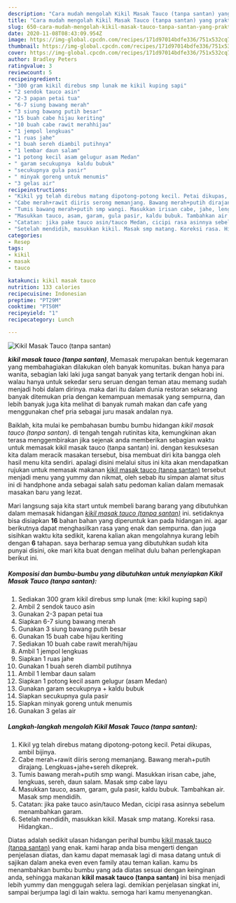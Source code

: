 ```yaml
---
description: "Cara mudah mengolah Kikil Masak Tauco (tanpa santan) yang praktis"
title: "Cara mudah mengolah Kikil Masak Tauco (tanpa santan) yang praktis"
slug: 650-cara-mudah-mengolah-kikil-masak-tauco-tanpa-santan-yang-praktis
date: 2020-11-08T08:43:09.954Z
image: https://img-global.cpcdn.com/recipes/171d97014bdfe336/751x532cq70/kikil-masak-tauco-tanpa-santan-foto-resep-utama.jpg
thumbnail: https://img-global.cpcdn.com/recipes/171d97014bdfe336/751x532cq70/kikil-masak-tauco-tanpa-santan-foto-resep-utama.jpg
cover: https://img-global.cpcdn.com/recipes/171d97014bdfe336/751x532cq70/kikil-masak-tauco-tanpa-santan-foto-resep-utama.jpg
author: Bradley Peters
ratingvalue: 3
reviewcount: 5
recipeingredient:
- "300 gram kikil direbus smp lunak me kikil kuping sapi"
- "2 sendok tauco asin"
- "2-3 papan petai tua"
- "6-7 siung bawang merah"
- "3 siung bawang putih besar"
- "15 buah cabe hijau keriting"
- "10 buah cabe rawit merahhijau"
- "1 jempol lengkuas"
- "1 ruas jahe"
- "1 buah sereh diambil putihnya"
- "1 lembar daun salam"
- "1 potong kecil asam gelugur asam Medan"
- " garam secukupnya  kaldu bubuk"
- "secukupnya gula pasir"
- " minyak goreng untuk menumis"
- "3 gelas air"
recipeinstructions:
- "Kikil yg telah direbus matang dipotong-potong kecil. Petai dikupas, ambil bijinya."
- "Cabe merah+rawit diiris serong memanjang. Bawang merah+putih dirajang. Lengkuas+jahe+sereh dikeprek."
- "Tumis bawang merah+putih smp wangi. Masukkan irisan cabe, jahe, lengkuas, sereh, daun salam. Masak smp cabe layu"
- "Masukkan tauco, asam, garam, gula pasir, kaldu bubuk. Tambahkan air. Masak smp mendidih."
- "Catatan: jika pake tauco asin/tauco Medan, cicipi rasa asinnya sebelum menambahkan garam."
- "Setelah mendidih, masukkan kikil. Masak smp matang. Koreksi rasa. Hidangkan.."
categories:
- Resep
tags:
- kikil
- masak
- tauco

katakunci: kikil masak tauco 
nutrition: 133 calories
recipecuisine: Indonesian
preptime: "PT29M"
cooktime: "PT50M"
recipeyield: "1"
recipecategory: Lunch

---
```



![Kikil Masak Tauco (tanpa santan)](https://img-global.cpcdn.com/recipes/171d97014bdfe336/751x532cq70/kikil-masak-tauco-tanpa-santan-foto-resep-utama.jpg)

<b><i>kikil masak tauco (tanpa santan)</i></b>, Memasak merupakan bentuk kegemaran yang membahagiakan dilakukan oleh banyak komunitas. bukan hanya para wanita, sebagian laki laki juga sangat banyak yang tertarik dengan hobi ini. walau hanya untuk sekedar seru seruan dengan teman atau memang sudah menjadi hobi dalam dirinya. maka dari itu dalam dunia restoran sekarang banyak ditemukan pria dengan kemampuan memasak yang sempurna, dan lebih banyak juga kita melihat di banyak rumah makan dan cafe yang menggunakan chef pria sebagai juru masak andalan nya.

Baiklah, kita mulai ke pembahasan bumbu bumbu hidangan <i>kikil masak tauco (tanpa santan)</i>. di tengah tengah rutinitas kita, kemungkinan akan terasa menggembirakan jika sejenak anda memberikan sebagian waktu untuk memasak kikil masak tauco (tanpa santan) ini. dengan kesuksesan kita dalam meracik masakan tersebut, bisa membuat diri kita bangga oleh hasil menu kita sendiri. apalagi disini melalui situs ini kita akan mendapatkan rujukan untuk memasak makanan <u>kikil masak tauco (tanpa santan)</u> tersebut menjadi menu yang yummy dan nikmat, oleh sebab itu simpan alamat situs ini di handphone anda sebagai salah satu pedoman kalian dalam memasak masakan baru yang lezat.




Mari langsung saja kita start untuk membeli barang barang yang dibutuhkan dalam memasak hidangan <u><i>kikil masak tauco (tanpa santan)</i></u> ini. setidaknya bisa disiapkan <b>16</b> bahan bahan yang diperuntuk kan pada hidangan ini. agar berikutnya dapat menghasilkan rasa yang enak dan sempurna. dan juga sisihkan waktu kita sedikit, karena kalian akan mengolahnya kurang lebih dengan <b>6</b> tahapan. saya berharap semua yang dibutuhkan sudah kita punyai disini, oke mari kita buat dengan melihat dulu bahan perlengkapan berikut ini.

<!--inarticleads1-->

##### Komposisi dan bumbu-bumbu yang dibutuhkan untuk menyiapkan Kikil Masak Tauco (tanpa santan):

1. Sediakan 300 gram kikil direbus smp lunak (me: kikil kuping sapi)
1. Ambil 2 sendok tauco asin
1. Gunakan 2-3 papan petai tua
1. Siapkan 6-7 siung bawang merah
1. Gunakan 3 siung bawang putih besar
1. Gunakan 15 buah cabe hijau keriting
1. Sediakan 10 buah cabe rawit merah/hijau
1. Ambil 1 jempol lengkuas
1. Siapkan 1 ruas jahe
1. Gunakan 1 buah sereh diambil putihnya
1. Ambil 1 lembar daun salam
1. Siapkan 1 potong kecil asam gelugur (asam Medan)
1. Gunakan  garam secukupnya + kaldu bubuk
1. Siapkan secukupnya gula pasir
1. Siapkan  minyak goreng untuk menumis
1. Gunakan 3 gelas air




<!--inarticleads2-->

##### Langkah-langkah mengolah Kikil Masak Tauco (tanpa santan):

1. Kikil yg telah direbus matang dipotong-potong kecil. Petai dikupas, ambil bijinya.
1. Cabe merah+rawit diiris serong memanjang. Bawang merah+putih dirajang. Lengkuas+jahe+sereh dikeprek.
1. Tumis bawang merah+putih smp wangi. Masukkan irisan cabe, jahe, lengkuas, sereh, daun salam. Masak smp cabe layu
1. Masukkan tauco, asam, garam, gula pasir, kaldu bubuk. Tambahkan air. Masak smp mendidih.
1. Catatan: jika pake tauco asin/tauco Medan, cicipi rasa asinnya sebelum menambahkan garam.
1. Setelah mendidih, masukkan kikil. Masak smp matang. Koreksi rasa. Hidangkan..




Diatas adalah sedikit ulasan hidangan perihal bumbu <u>kikil masak tauco (tanpa santan)</u> yang enak. kami harap anda bisa mengerti dengan penjelasan diatas, dan kamu dapat memasak lagi di masa datang untuk di sajikan dalam aneka even even family atau teman kalian. kamu bs menambahkan bumbu bumbu yang ada diatas sesuai dengan keinginan anda, sehingga makanan <b>kikil masak tauco (tanpa santan)</b> ini bisa menjadi lebih yummy dan menggugah selera lagi. demikian penjelasan singkat ini, sampai berjumpa lagi di lain waktu. semoga hari kamu menyenangkan.
